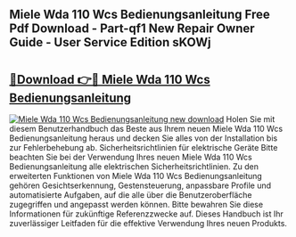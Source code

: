 ## Miele Wda 110 Wcs Bedienungsanleitung Free Pdf Download - Part-qf1 New Repair Owner Guide - User Service Edition sKOWj

# <h2><a href="http://df4o50.blite.top/?on=Miele+Wda+110+Wcs+Bedienungsanleitung">🔗Download 👉🔴 Miele Wda 110 Wcs Bedienungsanleitung</a></h2>

[![Miele Wda 110 Wcs Bedienungsanleitung new download](https://i.imgur.com/lujVjoI.png)](http://df4o50.blite.top/?on=Miele+Wda+110+Wcs+Bedienungsanleitung)
Holen Sie mit diesem Benutzerhandbuch das Beste aus Ihrem neuen Miele Wda 110 Wcs Bedienungsanleitung heraus und decken Sie alles von der Installation bis zur Fehlerbehebung ab. Sicherheitsrichtlinien für elektrische Geräte Bitte beachten Sie bei der Verwendung Ihres neuen Miele Wda 110 Wcs Bedienungsanleitung alle elektrischen Sicherheitsrichtlinien. Zu den erweiterten Funktionen von Miele Wda 110 Wcs Bedienungsanleitung gehören Gesichtserkennung, Gestensteuerung, anpassbare Profile und automatisierte Aufgaben, auf die alle über die Benutzeroberfläche zugegriffen und angepasst werden können. Bitte bewahren Sie diese Informationen für zukünftige Referenzzwecke auf. Dieses Handbuch ist Ihr zuverlässiger Leitfaden für die effektive Verwendung Ihres neuen Produkts.
